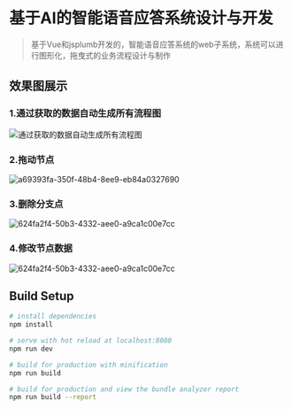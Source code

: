 # 基于AI的智能语音应答系统设计与开发

> 基于Vue和jsplumb开发的，智能语音应答系统的web子系统，系统可以进行图形化，拖曳式的业务流程设计与制作

## 效果图展示

### 1.通过获取的数据自动生成所有流程图

![通过获取的数据自动生成所有流程图](D:\VueProject\element\README.assets\通过获取的数据自动生成所有流程图.png)

### 2.拖动节点

![a69393fa-350f-48b4-8ee9-eb84a0327690](D:\VueProject\element\README.assets\a69393fa-350f-48b4-8ee9-eb84a0327690.gif)

### 3.删除分支点

![624fa2f4-50b3-4332-aee0-a9ca1c00e7cc](D:\VueProject\element\README.assets\624fa2f4-50b3-4332-aee0-a9ca1c00e7cc.gif)

### 4.修改节点数据

![624fa2f4-50b3-4332-aee0-a9ca1c00e7cc](D:\VueProject\element\README.assets\624fa2f4-50b3-4332-aee0-a9ca1c00e7cc-1615355941417.gif)

## Build Setup

``` bash
# install dependencies
npm install

# serve with hot reload at localhost:8080
npm run dev

# build for production with minification
npm run build

# build for production and view the bundle analyzer report
npm run build --report
```


